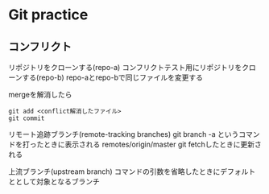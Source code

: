# Git practice

## コンフリクト

リポジトリをクローンする(repo-a)
コンフリクトテスト用にリポジトリをクローンする(repo-b)
repo-aとrepo-bで同じファイルを変更する

mergeを解消したら
```
git add <conflict解消したファイル>
git commit
```

リモート追跡ブランチ(remote-tracking branches)
git branch -a というコマンドを打ったときに表示される
remotes/origin/master
git fetchしたときに更新される

上流ブランチ(upstream branch)
コマンドの引数を省略したときにデフォルトととして対象となるブランチ

